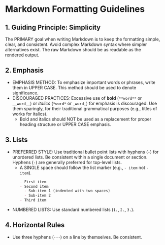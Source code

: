 # Markdown Formatting Guidelines

## 1. Guiding Principle: Simplicity

The PRIMARY goal when writing Markdown is to keep the formatting simple, clear, and consistent. Avoid complex Markdown syntax where simpler alternatives exist. The raw Markdown should be as readable as the rendered output.

## 2. Emphasis

- EMPHASIS METHOD: To emphasize important words or phrases, write them in UPPER CASE. This method should be used to denote significance.
- DISCOURAGED PRACTICES: Excessive use of **bold** (`**word**` or `__word__`) or *italics* (`*word*` or `_word_`) for emphasis is discouraged. Use them sparingly, for their traditional grammatical purposes (e.g., titles of works for italics).
  - Bold and italics should NOT be used as a replacement for proper heading structure or UPPER CASE emphasis.

## 3. Lists

- PREFERRED STYLE: Use traditional bullet point lists with hyphens (`-`) for unordered lists. Be consistent within a single document or section. Hyphens (`-`) are generally preferred for top-level lists.
  - A SINGLE space should follow the list marker (e.g., `- item` not `-   item`).
    ```markdown
    - First item
    - Second item
      - Sub-item 1 (indented with two spaces)
      - Sub-item 2
    - Third item
    ```
- NUMBERED LISTS: Use standard numbered lists (`1.`, `2.`, `3.`).

## 4. Horizontal Rules

- Use three hyphens (`---`) on a line by themselves. Be consistent.
